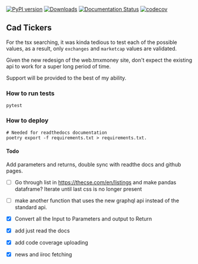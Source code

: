 [![PyPI version](https://badge.fury.io/py/cad-tickers.svg)](https://badge.fury.io/py/cad-tickers) [![Downloads](https://pepy.tech/badge/cad-tickers)](https://pepy.tech/project/cad-tickers) [![Documentation Status](https://readthedocs.org/projects/cad-tickers/badge/?version=latest)](https://cad-tickers.readthedocs.io/en/latest/?badge=latest) [![codecov](https://codecov.io/gh/FriendlyUser/cad_tickers/branch/master/graph/badge.svg)](https://codecov.io/gh/FriendlyUser/cad_tickers)
 
## Cad Tickers

For the tsx searching, it was kinda tedious to test each of the possible values, as a result, only `exchanges` and `marketcap` values are validated.

Given the new redesign of the web.tmxmoney site, don't expect the existing api to work
for a super long period of time.

Support will be provided to the best of my ability.

### How to run tests

```
pytest
```

### How to deploy


```
# Needed for readthedocs documentation
poetry export -f requirements.txt > requirements.txt.
```

#### Todo

Add parameters and returns, double sync with readthe docs and github pages.

- [ ] Go through list in https://thecse.com/en/listings and make pandas dataframe?
Iterate until last css is no longer present

- [ ] make another function that uses the new graphql api instead of the standard api.
- [x] Convert all the Input to Parameters and output to Return
- [x] add just read the docs
- [x] add code coverage uploading 
- [x] news and iiroc fetching
